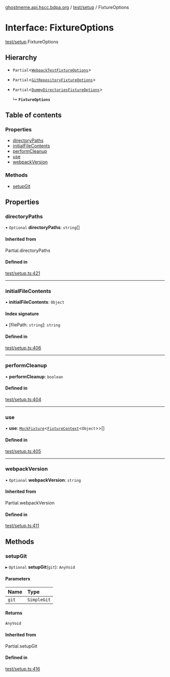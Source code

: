 [ghostmeme.api.hscc.bdpa.org][1] / [test/setup][2] / FixtureOptions

# Interface: FixtureOptions

[test/setup][2].FixtureOptions

## Hierarchy

- `Partial`<[`WebpackTestFixtureOptions`][3]>

- `Partial`<[`GitRepositoryFixtureOptions`][4]>

- `Partial`<[`DummyDirectoriesFixtureOptions`][5]>

  ↳ **`FixtureOptions`**

## Table of contents

### Properties

- [directoryPaths][6]
- [initialFileContents][7]
- [performCleanup][8]
- [use][9]
- [webpackVersion][10]

### Methods

- [setupGit][11]

## Properties

### directoryPaths

• `Optional` **directoryPaths**: `string`\[]

#### Inherited from

Partial.directoryPaths

#### Defined in

[test/setup.ts:421][12]

---

### initialFileContents

• **initialFileContents**: `Object`

#### Index signature

▪ \[filePath: `string`]: `string`

#### Defined in

[test/setup.ts:406][13]

---

### performCleanup

• **performCleanup**: `boolean`

#### Defined in

[test/setup.ts:404][14]

---

### use

• **use**: [`MockFixture`][15]<[`FixtureContext`][16]<`Object`>>\[]

#### Defined in

[test/setup.ts:405][17]

---

### webpackVersion

• `Optional` **webpackVersion**: `string`

#### Inherited from

Partial.webpackVersion

#### Defined in

[test/setup.ts:411][18]

## Methods

### setupGit

▸ `Optional` **setupGit**(`git`): `AnyVoid`

#### Parameters

| Name  | Type        |
| :---- | :---------- |
| `git` | `SimpleGit` |

#### Returns

`AnyVoid`

#### Inherited from

Partial.setupGit

#### Defined in

[test/setup.ts:416][19]

[1]: ../README.md
[2]: ../modules/test_setup.md
[3]: test_setup.WebpackTestFixtureOptions.md
[4]: test_setup.GitRepositoryFixtureOptions.md
[5]: test_setup.DummyDirectoriesFixtureOptions.md
[6]: test_setup.FixtureOptions.md#directorypaths
[7]: test_setup.FixtureOptions.md#initialfilecontents
[8]: test_setup.FixtureOptions.md#performcleanup
[9]: test_setup.FixtureOptions.md#use
[10]: test_setup.FixtureOptions.md#webpackversion
[11]: test_setup.FixtureOptions.md#setupgit
[12]:
  https://github.com/nhscc/ghostmeme.api.hscc.bdpa.org/blob/9eb38c4/test/setup.ts#L421
[13]:
  https://github.com/nhscc/ghostmeme.api.hscc.bdpa.org/blob/9eb38c4/test/setup.ts#L406
[14]:
  https://github.com/nhscc/ghostmeme.api.hscc.bdpa.org/blob/9eb38c4/test/setup.ts#L404
[15]: test_setup.MockFixture.md
[16]: test_setup.FixtureContext.md
[17]:
  https://github.com/nhscc/ghostmeme.api.hscc.bdpa.org/blob/9eb38c4/test/setup.ts#L405
[18]:
  https://github.com/nhscc/ghostmeme.api.hscc.bdpa.org/blob/9eb38c4/test/setup.ts#L411
[19]:
  https://github.com/nhscc/ghostmeme.api.hscc.bdpa.org/blob/9eb38c4/test/setup.ts#L416
